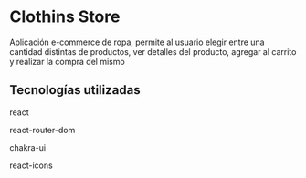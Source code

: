 
# Clothins Store

Aplicación e-commerce de ropa, permite al usuario elegir entre una cantidad distintas de productos, ver detalles del producto, agregar al carrito y realizar la compra del mismo

## Tecnologías utilizadas

  react

  react-router-dom

  chakra-ui

  react-icons


